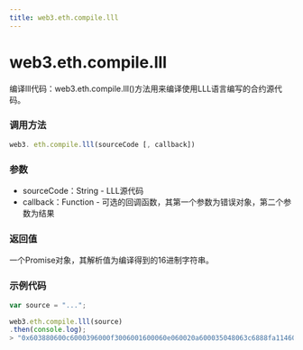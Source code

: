```yaml
---
title: web3.eth.compile.lll
---
```


# web3.eth.compile.lll

编译lll代码：web3.eth.compile.lll()方法用来编译使用LLL语言编写的合约源代码。

### 调用方法

```js
web3. eth.compile.lll(sourceCode [, callback])
```

### 参数
- sourceCode：String - LLL源代码
- callback：Function - 可选的回调函数，其第一个参数为错误对象，第二个参数为结果

### 返回值

一个Promise对象，其解析值为编译得到的16进制字符串。


### 示例代码
```js
var source = "...";

web3.eth.compile.lll(source)
.then(console.log);
> "0x603880600c6000396000f3006001600060e060020a600035048063c6888fa114601857005b6021600435602b565b8060005260206000f35b600081600702905091905056"
```